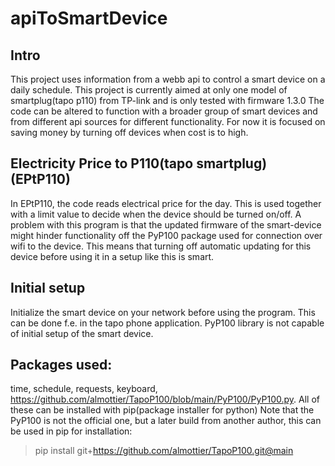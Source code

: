 # apiToSmartDevice
## Intro
This project uses information from a webb api to control a smart device on a daily schedule.
This project is currently aimed at only one model of smartplug(tapo p110) from TP-link and is only tested with firmware 1.3.0
The code can be altered to function with a broader group of smart devices and from different api sources for different functionality.
For now it is focused on saving money by turning off devices when cost is to high.

## Electricity Price to P110(tapo smartplug) (EPtP110)
In EPtP110, the code reads electrical price for the day. 
This is used together with a limit value to decide when the device should be turned on/off.
A problem with this program is that the updated firmware of the smart-device might hinder functionality off the PyP100 package used for connection over wifi to the device. This means that turning off automatic updating for this device before using it in a setup like this is smart.

## Initial setup
Initialize the smart device on your network before using the program. This can be done f.e. in the tapo phone application. PyP100 library is not capable of initial setup of the smart device.

## Packages used:
time, schedule, requests, keyboard, https://github.com/almottier/TapoP100/blob/main/PyP100/PyP100.py.
All of these can be installed with pip(package installer for python)
Note that the PyP100 is not the official one, but a later build from another author, this can be used in pip for installation:
> pip install git+https://github.com/almottier/TapoP100.git@main
